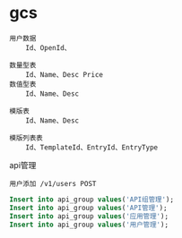 # gcs

```
用户数据
    Id、OpenId、
```
```
数量型表
    Id、Name、Desc Price
数值型表
    Id、Name、Desc

模版表
    Id、Name、Desc

模版列表表
    Id、TemplateId、EntryId、EntryType    

```

api管理

    用户添加 /v1/users POST

```sql
Insert into api_group values('API组管理');
Insert into api_group values('API管理');
Insert into api_group values('应用管理');
Insert into api_group values('用户管理');
```
